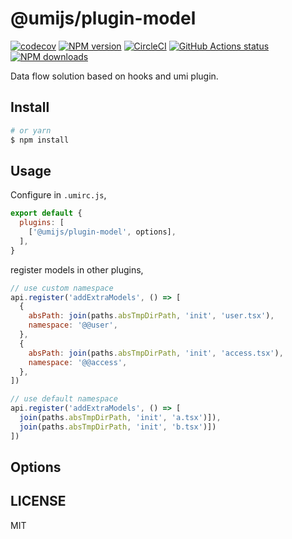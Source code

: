 # @umijs/plugin-model

[![codecov](https://codecov.io/gh/umijs/plugin-model/branch/master/graph/badge.svg)](https://codecov.io/gh/umijs/plugin-model)
[![NPM version](https://img.shields.io/npm/v/@umijs/plugin-model.svg?style=flat)](https://npmjs.org/package/@umijs/plugin-model)
[![CircleCI](https://circleci.com/gh/umijs/plugin-model/tree/master.svg?style=svg)](https://circleci.com/gh/umijs/plugin-model/tree/master)
[![GitHub Actions status](https://github.com/umijs/plugin-model/workflows/Node%20CI/badge.svg)](https://github.com/umijs/plugin-model)
[![NPM downloads](http://img.shields.io/npm/dm/@umijs/plugin-model.svg?style=flat)](https://npmjs.org/package/@umijs/plugin-model)

Data flow solution based on hooks and umi plugin.

## Install

```bash
# or yarn
$ npm install
```

## Usage

Configure in `.umirc.js`,

```js
export default {
  plugins: [
    ['@umijs/plugin-model', options],
  ],
}
```

register models in other plugins,

```js
// use custom namespace
api.register('addExtraModels', () => [
  {
    absPath: join(paths.absTmpDirPath, 'init', 'user.tsx'),
    namespace: '@@user',
  },
  {
    absPath: join(paths.absTmpDirPath, 'init', 'access.tsx'),
    namespace: '@@access',
  },
])

// use default namespace
api.register('addExtraModels', () => [
  join(paths.absTmpDirPath, 'init', 'a.tsx')]),
  join(paths.absTmpDirPath, 'init', 'b.tsx')])
])
```

## Options

## LICENSE

MIT
